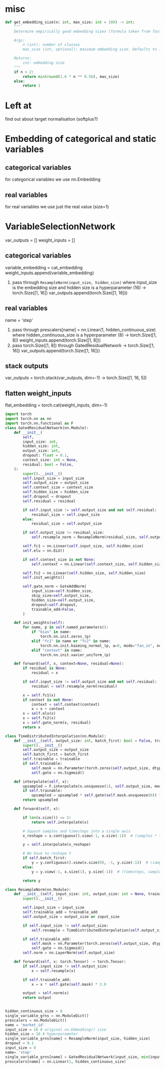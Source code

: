 # misc
```python
def get_embedding_size(n: int, max_size: int = 100) -> int:
    """
    Determine empirically good embedding sizes (formula taken from fastai).

    Args:
        n (int): number of classes
        max_size (int, optional): maximum embedding size. Defaults to 100.

    Returns:
        int: embedding size
    """
    if n > 2:
        return min(round(1.6 * n ** 0.56), max_size)
    else:
        return 1
```

# Left at 
find out about target normalisation (softplus?)
# Embedding of categorical and static variables 
## categorical variables 
for categorical variables we use nn.Embedding
## real variables 
for real variables we use just the real value (size=1)

# VariableSelectionNetwork 
var_outputs = []
weight_inputs = []
## categorical variables 
variable_embedding = cat_embedding
weight_inputs.append(variable_embedding)
1. pass through `ResampleNorm(input_size, hidden_size)` where input_size is the embedding size and hidden size is a hyperparameter (16) -> torch.Size([1, 16])
var_outputs.append(torch.Size([1, 16]))
## real variables 
name = 'step'
1. pass through prescalers[name] = nn.Linear(1, hidden_continuous_size) where hidden_continuous_size is a hyperparameter (8) -> torch.Size([1, 8])
weight_inputs.append(torch.Size([1, 8]))
2.  pass torch.Size([1, 8]) through GatedResidualNetwork -> torch.Size([1, 16])
var_outputs.append(torch.Size([1, 16]))
## stack outputs
var_outputs = torch.stack(var_outputs, dim=-1) -> torch.Size([1, 16, 5])
## flatten weight_inputs
flat_embedding = torch.cat(weight_inputs, dim=-1)

```python
import torch
import torch.nn as nn
import torch.nn.functional as F
class GatedResidualNetwork(nn.Module):
    def __init__(
        self,
        input_size: int,
        hidden_size: int,
        output_size: int,
        dropout: float = 0.1,
        context_size: int = None,
        residual: bool = False,
    ):
        super().__init__()
        self.input_size = input_size
        self.output_size = output_size
        self.context_size = context_size
        self.hidden_size = hidden_size
        self.dropout = dropout
        self.residual = residual

        if self.input_size != self.output_size and not self.residual:
            residual_size = self.input_size
        else:
            residual_size = self.output_size

        if self.output_size != residual_size:
            self.resample_norm = ResampleNorm(residual_size, self.output_size)

        self.fc1 = nn.Linear(self.input_size, self.hidden_size)
        self.elu = nn.ELU()

        if self.context_size is not None:
            self.context = nn.Linear(self.context_size, self.hidden_size, bias=False)

        self.fc2 = nn.Linear(self.hidden_size, self.hidden_size)
        self.init_weights()

        self.gate_norm = GateAddNorm(
            input_size=self.hidden_size,
            skip_size=self.output_size,
            hidden_size=self.output_size,
            dropout=self.dropout,
            trainable_add=False,
        )

    def init_weights(self):
        for name, p in self.named_parameters():
            if "bias" in name:
                torch.nn.init.zeros_(p)
            elif "fc1" in name or "fc2" in name:
                torch.nn.init.kaiming_normal_(p, a=0, mode="fan_in", nonlinearity="leaky_relu")
            elif "context" in name:
                torch.nn.init.xavier_uniform_(p)

    def forward(self, x, context=None, residual=None):
        if residual is None:
            residual = x

        if self.input_size != self.output_size and not self.residual:
            residual = self.resample_norm(residual)

        x = self.fc1(x)
        if context is not None:
            context = self.context(context)
            x = x + context
        x = self.elu(x)
        x = self.fc2(x)
        x = self.gate_norm(x, residual)
        return x

class TimeDistributedInterpolation(nn.Module):
    def __init__(self, output_size: int, batch_first: bool = False, trainable: bool = False):
        super().__init__()
        self.output_size = output_size
        self.batch_first = batch_first
        self.trainable = trainable
        if self.trainable:
            self.mask = nn.Parameter(torch.zeros(self.output_size, dtype=torch.float32))
            self.gate = nn.Sigmoid()

    def interpolate(self, x):
        upsampled = F.interpolate(x.unsqueeze(1), self.output_size, mode="linear", align_corners=True).squeeze(1)
        if self.trainable:
            upsampled = upsampled * self.gate(self.mask.unsqueeze(0)) * 2.0
        return upsampled

    def forward(self, x):

        if len(x.size()) <= 2:
            return self.interpolate(x)

        # Squash samples and timesteps into a single axis
        x_reshape = x.contiguous().view(-1, x.size(-1))  # (samples * timesteps, input_size)

        y = self.interpolate(x_reshape)

        # We have to reshape Y
        if self.batch_first:
            y = y.contiguous().view(x.size(0), -1, y.size(-1))  # (samples, timesteps, output_size)
        else:
            y = y.view(-1, x.size(1), y.size(-1))  # (timesteps, samples, output_size)

        return y

class ResampleNorm(nn.Module):
    def __init__(self, input_size: int, output_size: int = None, trainable_add: bool = True):
        super().__init__()

        self.input_size = input_size
        self.trainable_add = trainable_add
        self.output_size = output_size or input_size

        if self.input_size != self.output_size:
            self.resample = TimeDistributedInterpolation(self.output_size, batch_first=True, trainable=False)

        if self.trainable_add:
            self.mask = nn.Parameter(torch.zeros(self.output_size, dtype=torch.float))
            self.gate = nn.Sigmoid()
        self.norm = nn.LayerNorm(self.output_size)

    def forward(self, x: torch.Tensor) -> torch.Tensor:
        if self.input_size != self.output_size:
            x = self.resample(x)

        if self.trainable_add:
            x = x * self.gate(self.mask) * 2.0

        output = self.norm(x)
        return output

    
hidden_continuous_size = 8 
single_variable_grns = nn.ModuleDict()
prescalers = nn.ModuleDict()
name = 'market_id'
input_size = 16 # original nn.Embedding() size
hidden_size = 16 # hyperparameter
single_variable_grns[name] = ResampleNorm(input_size, hidden_size)
dropout = 0.1
input_size = 8
name= 'step'
single_variable_grns[name] = GatedResidualNetwork(input_size, min(input_size, hidden_size), output_size=hidden_size, dropout=dropout)
prescalers[name] = nn.Linear(1, hidden_continuous_size)
```